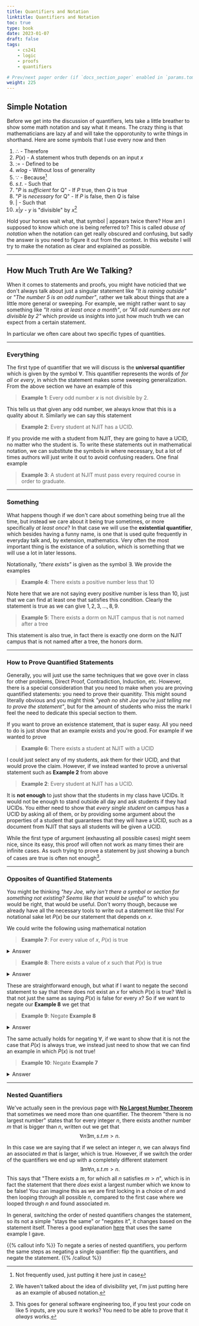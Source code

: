 ```yaml
---
title: Quantifiers and Notation
linktitle: Quantifiers and Notation
toc: true
type: book
date: 2023-01-07
draft: false
tags:
    - cs241
    - logic
    - proofs
    - quantifiers

# Prev/next pager order (if `docs_section_pager` enabled in `params.toml`)
weight: 225
---
```


## Simple Notation

Before we get into the discussion of quantifiers, lets take a little breather to show some math notation and say what it means. The crazy thing is that mathematicians are lazy af and will take the opporotunity to write things in shorthand. Here are some symbols that I use every now and then

1. $\therefore$ - Therefore
2. $P(x)$ - A statement whos truth depends on an input $x$
3. $:=$ - Defined to be
4. $wlog$ - Without loss of generality
5. $\because$ - Because[^because]
6. $s.t.$ - Such that
7. "$P$ is *sufficient* for Q" - If $P$ true, then $Q$ is true
8. "$P$ is *necessary* for Q" - If $P$ is false, then $Q$ is false
9. $|$ - Such that
10. $x|y$ - $y$ is "divisible" by $x$[^divisible]

Hold your horses wait what, that symbol $|$ appears twice there? How am I supposed to know which one is being referred to? This is called *abuse of notation* when the notation can get really obscured and confusing, but sadly the answer is you need to figure it out from the context. In this website I will try to make the notation as clear and explained as possible.

---

## How Much Truth Are We Talking?

When it comes to statements and proofs, you might have noticied that we don't always talk about just a singular statement like *"It is raining outside"* or *"The number 5 is an odd number"*, rather we talk about things that are a little more general or sweeping. For example, we might rather want to say something like *"It rains at least once a month"*, or *"All odd numbers are not divisible by 2"* which provide us insights into just how much truth we can expect from a certain statement.

In particular we often care about two specific types of quantities.

---


### Everything

The first type of quantifier that we will discuss is the __universal quantifier__ which is given by the symbol $\forall$. This quantifier represents the words of *for all* or *every*, in which the statement makes some sweeping generalization. From the above section we have an example of this

> __Example 1__: Every odd number $x$ is not divisible by $2$.

This tells us that given any odd number, we always know that this is a quality about it. Similarly we can say this statement

> __Example 2__: Every student at NJIT has a UCID.

If you provide me with a student from NJIT, they are going to have a UCID, no matter who the student is. To write these statements out in mathematical notation, we can substitute the symbols in where necessary, but a lot of times authors will just write it out to avoid confusing readers. One final example

> __Example 3__: A student at NJIT must pass every required course in order to graduate.

---


### Something

What happens though if we don't care about something being true all the time, but instead we care about it being true sometimes, or more specifically *at least once*? In that case we will use the __existential quantifier__, which besides having a funny name, is one that is used quite frequently in everyday talk and, by extension, mathematics. Very often the most important thing is the existance of a solution, which is something that we will use a lot in later lessons.

Notationally, *"there exists"* is given as the symbol $\exists$. We provide the examples

> __Example 4__: There exists a positive number less that $10$

Note here that we are not saying every positive number is less than $10$, just that we can find at least one that satisfies this condition. Clearly the statement is true as we can give $1,2,3,\ldots,8,9$.

> __Example 5__: There exists a dorm on NJIT campus that is not named after a tree

This statement is also true, in fact there is exactly one dorm on the NJIT campus that is not named after a tree, the honors dorm.

---


### How to Prove Quantified Statements

Generally, you will just use the same techniques that we gove over in class for other problems, Direct Proof, Contradiction, Induction, etc. However, there is a special consideration that you need to make when you are proving quantified statements: you need to prove their quanitity. This might sound literally obvious and you might think *"yeah no shit Joe you're just telling me to prove the statement"*, but for the amount of students who miss the mark I feel the need to dedicate this special section to them.

If you want to prove an existence statement, that is super easy. All you need to do is just show that an example exists and you're good. For example if we wanted to prove

> __Example 6__: There exists a student at NJIT with a UCID

I could just select any of my students, ask them for their UCID, and that would prove the claim. However, if we instead wanted to prove a universal statement such as __Example 2__ from above

> __Example 2__: Every student at NJIT has a UCID.

It is __not enough__ to just show that the students in my class have UCIDs. It would not be enough to stand outside all day and ask students if they had UCIDs. You either need to show that *every single student* on campus has a UCID by asking all of them, or by providing some argument about the properties of a student that guarantees that they will have a UCID, such as a document from NJIT that says all students will be given a UCID.

While the first type of argument (exhausting all possible cases) might seem nice, since its easy, this proof will often not work as many times their are infinite cases. As such trying to prove a statement by just showing a bunch of cases are true is often not enough[^1].

---


### Opposites of Quantified Statements

You might be thinking *"hey Joe, why isn't there a symbol or section for something not existing? Seems like that would be useful"* to which you would be right, that would be useful. Don't worry though, because we already have all the necessary tools to write out a statement like this! For notational sake let $P(x)$ be our statement that depends on $x$.

We could write the following using mathematical notation

> __Example 7__: For every value of $x$, $P(x)$ is true
<details>
  <summary>Answer</summary>
    $$\forall x, P(x)=1$$
</details>

> __Example 8__: There exists a value of $x$ such that $P(x)$ is true
<details>
  <summary>Answer</summary>
    $$\exists x, s.t. P(x)=1$$
</details>

These are straightforward enough, but what if I want to negate the second statement to say that there does not exist an $x$ for which $P(x)$ is true? Well is that not just the same as saying $P(x)$ is false for every $x$? So if we want to negate our __Example 8__ we get that

> __Example 9__: Negate __Example 8__
<details>
  <summary>Answer</summary>
    Since saying "There does not exist a case this is true" is the same as saying "This is always false", we have
    $$\forall x, \bar{P}(x)=1$$
</details>

The same actually holds for negating $\forall$, if we want to show that it is not the case that $P(x)$ is always true, we instead just need to show that we can find an example in which $P(x)$ is not true!

> __Example 10__: Negate __Example 7__
<details>
  <summary>Answer</summary>
    Since saying "This is not always true" is the same as saying "There exists a case this is false", we have
    $$\exists x, s.t. \bar{P}(x)=1$$
</details>

---


### Nested Quantifiers

We've actually seen in the previous page with [__No Largest Number Theorem__](/course/introtologic/sections/proofbycontradiction#no_largest_number_theorem) that sometimes we need more than one quantifier. The theorem "there is no largest number" states that for every integer $n$, there exists another number $m$ that is bigger than $n$, written out we get that
$$
\forall n \exists m, s.t. m>n.
$$

In this case we are saying that if we select an integer $n$, we can always find an associated $m$ that is larger, which is true. However, if we switch the order of the quantifiers we end up with a completely different statement
$$
\exists m \forall n, s.t. m > n.
$$
This says that "There exists a $m$, for which all $n$ satisfies $m>n$", which is in fact the statement that there *does* exist a largest number which we know to be false! You can imagine this as we are first locking in a choice of $m$ and then looping through all possible $n$, compared to the first case where we looped through $n$ and found associated $m$.

In general, switching the order of nested quantifiers changes the statement, so its not a simple "stays the same" or "negates it", it changes based on the statement itself. Theres a good explanation [here](https://math.stackexchange.com/questions/304217/is-forall-x-exists-y-qx-y-the-same-as-exists-y-forall-x-qx-y) that uses the same example I gave.

{{% callout info %}}
To negate a series of nested quantifiers, you perform the same steps as negating a single quantifier: flip the quantifiers, and negate the statement.
{{% /callout %}}

[^divisible]: We haven't talked about the idea of divisibility yet, I'm just putting here as an example of abused notation.

[^because]: Not frequently used, just putting it here just in case

[^1]: This goes for general software engineering too, if you test your code on like $5$ inputs, are you sure it works? You need to be able to prove that it *always* works.

